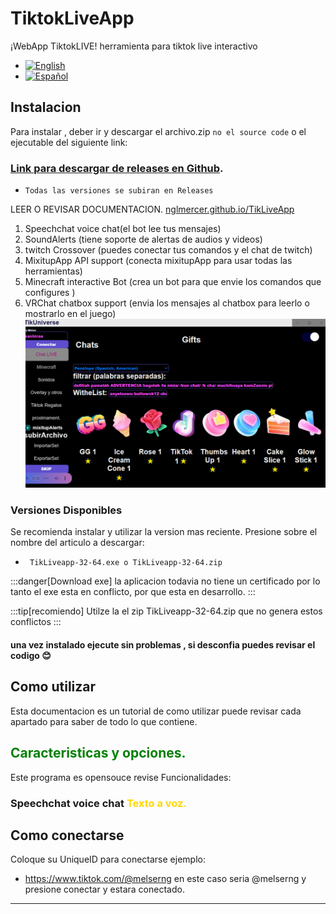 # TiktokLiveApp
¡WebApp TiktokLIVE!
herramienta para tiktok live interactivo
- [![English](https://img.shields.io/badge/English--blue.svg)](READMEEN.md) 
- [![Español](https://img.shields.io/badge/Español--red.svg)](README.md)
## Instalacion
Para instalar , deber ir y descargar el archivo.zip  ``` no el source code ```  o el ejecutable del siguiente link: 
### [Link para descargar de releases en Github](https://github.com/nglmercer/Tiktok-Live-TTS-APPv2/releases).
- ``Todas las versiones se subiran en Releases`` 

LEER O REVISAR DOCUMENTACION.
[nglmercer.github.io/TikLiveApp](https://nglmercer.github.io/TikLiveApp/)
1. Speechchat voice chat(el bot lee tus mensajes)
2. SoundAlerts (tiene soporte de alertas de audios y videos)
3. twitch Crossover (puedes conectar tus comandos y el chat de twitch)
4. MixitupApp API support (conecta mixitupApp para usar todas las herramientas)
5. Minecraft interactive Bot (crea un bot para que envie los comandos que configures )
6. VRChat chatbox support (envia los mensajes al chatbox para leerlo o mostrarlo en el juego)
![tikliveappview](tikliveappview.png)

### Versiones Disponibles
Se recomienda instalar y utilizar la version mas reciente. Presione sobre el nombre del articulo a descargar:
- ```  TikLiveapp-32-64.exe o TikLiveapp-32-64.zip  ``` 

:::danger[Download exe]
la aplicacion todavia no tiene un certificado por lo tanto
el exe esta en conflicto, por que esta en desarrollo.
:::

:::tip[recomiendo]
Utilze la el zip TikLiveapp-32-64.zip que no genera estos conflictos
:::
#### una vez instalado ejecute sin problemas , si desconfia puedes revisar el codigo 😊
## Como utilizar
Esta documentacion es un tutorial de como utilizar puede revisar cada apartado para saber de todo lo que contiene.
## <font color="Green">Caracteristicas y opciones.</font>

Este programa es opensouce revise
Funcionalidades:
### Speechchat voice chat <font color="gold">Texto a voz.</font>
## Como conectarse
Coloque su UniqueID para conectarse ejemplo:
- https://www.tiktok.com/@melserng en este caso seria @melserng
y presione conectar y estara conectado.

---
